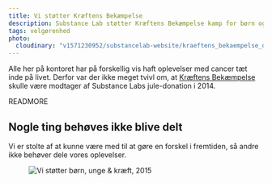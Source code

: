 ```yaml
---
title: Vi støtter Kræftens Bekæmpelse
description: Substance Lab støtter Kræftens Bekæmpelse kamp for børn og unge
tags: velgørenhed
photo:
  cloudinary: "v1571230952/substancelab-website/kraeftens_bekaempelse_diplom.jpg"
---
```

Alle her på kontoret har på forskellig vis haft oplevelser med cancer tæt inde på livet. Derfor var der ikke meget tvivl om, at [Kræftens Bekæmpelse](http://www.cancer.dk/) skulle være modtager af Substance Labs jule-donation i 2014.

READMORE

## Nogle ting behøves ikke blive delt

Vi er stolte af at kunne være med til at gøre en forskel i fremtiden, så andre ikke behøver dele vores oplevelser.

<figure><img src="/images/articles/kraeftens_bekaempelse_2014.png" alt="Vi støtter børn, unge &amp; kræft, 2015"></figure>

